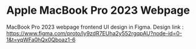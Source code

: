# Apple MacBook Pro 2023 Webpage

MacBook Pro 2023 webpage frontend UI design in Figma.
Design link : https://www.figma.com/proto/ly9zdR7EUha2y552rgqpAU?node-id=0-1&t=yqWFa0hQx0Qboaz1-6
